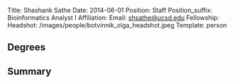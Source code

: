 Title: Shashank Sathe
Date: 2014-06-01
Position: Staff
Position_suffix: Bioinformatics Analyst I
Affiliation:
Email: shsathe@ucsd.edu
Fellowship:
Headshot: /images/people/botvinnik_olga_headshot.jpeg
Template: person
<!-- Status: draft -->

## Degrees


## Summary
